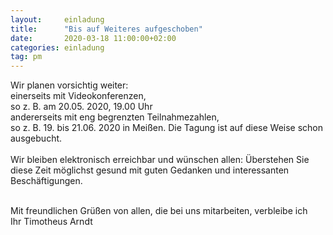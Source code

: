 ```yaml
---
layout:     einladung
title:      "Bis auf Weiteres aufgeschoben"
date:       2020-03-18 11:00:00+02:00
categories: einladung
tag: pm
---
```


Wir planen vorsichtig weiter:
<br>
einerseits mit Videokonferenzen,
<br>
so z. B. am 20.05. 2020, 19.00 Uhr
<br>
andererseits mit eng begrenzten Teilnahmezahlen,
<br>
so z. B. 19. bis 21.06. 2020 in Meißen. Die Tagung ist auf diese Weise schon ausgebucht.
<br>
<br>
Wir bleiben elektronisch erreichbar
und wünschen allen:
Überstehen Sie diese Zeit möglichst gesund
mit guten Gedanken und interessanten Beschäftigungen.

<br>
Mit freundlichen Grüßen von allen, die bei uns mitarbeiten, verbleibe ich
<br>
Ihr Timotheus Arndt
